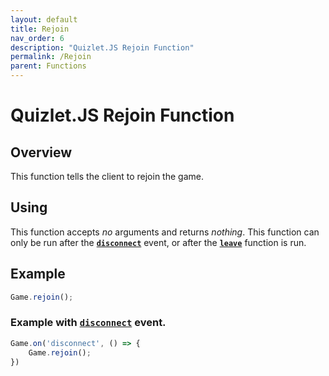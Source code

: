 ```yaml
---
layout: default
title: Rejoin
nav_order: 6
description: "Quizlet.JS Rejoin Function"
permalink: /Rejoin
parent: Functions
---
```


# Quizlet.JS Rejoin Function

## Overview
This function tells the client to rejoin the game.

## Using
This function accepts *no* arguments and returns *nothing*. This function can only be run after the [**`disconnect`**](Disconnect) event, or after the [**`leave`**](Leave) function is run.

## Example
```js
Game.rejoin();
```
### Example with [**`disconnect`**](Disconnect) event.
```js
Game.on('disconnect', () => {
    Game.rejoin();
})
```